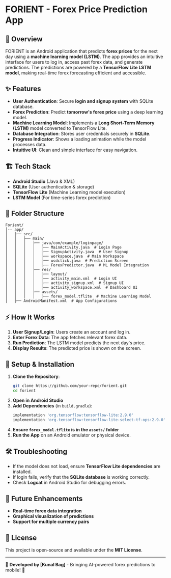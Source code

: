 # FORIENT - Forex Price Prediction App

## 📌 Overview
FORIENT is an Android application that predicts **forex prices** for the next day using a **machine learning model (LSTM)**. The app provides an intuitive interface for users to log in, access past forex data, and generate predictions. The predictions are powered by a **TensorFlow Lite LSTM model**, making real-time forex forecasting efficient and accessible.

## ✨ Features
- **User Authentication**: Secure **login and signup system** with SQLite database.
- **Forex Prediction**: Predict **tomorrow's forex price** using a deep learning model.
- **Machine Learning Model**: Implements a **Long Short-Term Memory (LSTM)** model converted to TensorFlow Lite.
- **Database Integration**: Stores user credentials securely in **SQLite**.
- **Progress Indicator**: Shows a loading animation while the model processes data.
- **Intuitive UI**: Clean and simple interface for easy navigation.

## 🏗 Tech Stack
- **Android Studio** (Java & XML)
- **SQLite** (User authentication & storage)
- **TensorFlow Lite** (Machine Learning model execution)
- **LSTM Model** (For time-series forex prediction)

## 📂 Folder Structure
```
Forient/
│-- app/
│   ├── src/
│   │   ├── main/
│   │   │   ├── java/com/example/loginpage/
│   │   │   │   ├── MainActivity.java  # Login Page
│   │   │   │   ├── SignupActivity.java  # User Signup
│   │   │   │   ├── workspace.java  # Main Workspace
│   │   │   │   ├── usdclick.java  # Prediction Screen
│   │   │   │   ├── ForexPredictor.java  # ML Model Integration
│   │   │   ├── res/
│   │   │   │   ├── layout/
│   │   │   │   ├── activity_main.xml  # Login UI
│   │   │   │   ├── activity_signup.xml  # Signup UI
│   │   │   │   ├── activity_workspace.xml  # Dashboard UI
│   │   │   ├── assets/
│   │   │   │   ├── forex_model.tflite  # Machine Learning Model
│   ├── AndroidManifest.xml  # App Configurations
```

## ⚡ How It Works
1. **User Signup/Login**: Users create an account and log in.
2. **Enter Forex Data**: The app fetches relevant forex data.
3. **Run Prediction**: The LSTM model predicts the next day's price.
4. **Display Results**: The predicted price is shown on the screen.

## 🔧 Setup & Installation
1. **Clone the Repository**:
   ```sh
   git clone https://github.com/your-repo/forient.git
   cd forient
   ```
2. **Open in Android Studio**
3. **Add Dependencies** (in `build.gradle`):
   ```gradle
   implementation 'org.tensorflow:tensorflow-lite:2.9.0'
   implementation 'org.tensorflow:tensorflow-lite-select-tf-ops:2.9.0'
   ```
4. **Ensure `forex_model.tflite` is in the `assets/` folder**
5. **Run the App** on an Android emulator or physical device.

## 🛠 Troubleshooting
- If the model does not load, ensure **TensorFlow Lite dependencies** are installed.
- If login fails, verify that the **SQLite database** is working correctly.
- Check **Logcat** in Android Studio for debugging errors.

## 🎯 Future Enhancements
- **Real-time forex data integration**
- **Graphical visualization of predictions**
- **Support for multiple currency pairs**

## 📜 License
This project is open-source and available under the **MIT License**.

---
🚀 **Developed by [Kunal Bag]** - Bringing AI-powered forex predictions to mobile! 🚀


